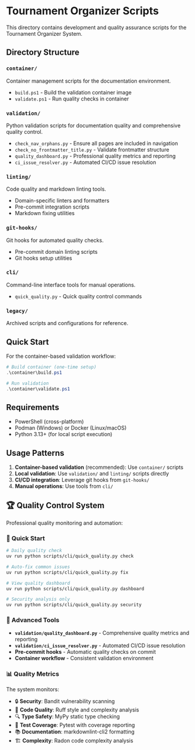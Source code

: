 # Tournament Organizer Scripts

This directory contains development and quality assurance scripts for the Tournament Organizer System.

## Directory Structure

### `container/`

Container management scripts for the documentation environment.

- `build.ps1` - Build the validation container image
- `validate.ps1` - Run quality checks in container

### `validation/`

Python validation scripts for documentation quality and comprehensive quality control.

- `check_nav_orphans.py` - Ensure all pages are included in navigation
- `check_no_frontmatter_title.py` - Validate frontmatter structure
- `quality_dashboard.py` - Professional quality metrics and reporting
- `ci_issue_resolver.py` - Automated CI/CD issue resolution

### `linting/`

Code quality and markdown linting tools.

- Domain-specific linters and formatters
- Pre-commit integration scripts
- Markdown fixing utilities

### `git-hooks/`

Git hooks for automated quality checks.

- Pre-commit domain linting scripts
- Git hooks setup utilities

### `cli/`

Command-line interface tools for manual operations.

- `quick_quality.py` - Quick quality control commands

### `legacy/`

Archived scripts and configurations for reference.

## Quick Start

For the container-based validation workflow:

```powershell
# Build container (one-time setup)
.\container\build.ps1

# Run validation
.\container\validate.ps1
```

## Requirements

- PowerShell (cross-platform)
- Podman (Windows) or Docker (Linux/macOS)
- Python 3.13+ (for local script execution)

## Usage Patterns

1. **Container-based validation** (recommended): Use `container/` scripts
2. **Local validation**: Use `validation/` and `linting/` scripts directly
3. **CI/CD integration**: Leverage git hooks from `git-hooks/`
4. **Manual operations**: Use tools from `cli/`

## 🏆 Quality Control System

Professional quality monitoring and automation:

### 🚀 Quick Start

```bash
# Daily quality check
uv run python scripts/cli/quick_quality.py check

# Auto-fix common issues  
uv run python scripts/cli/quick_quality.py fix

# View quality dashboard
uv run python scripts/cli/quick_quality.py dashboard

# Security analysis only
uv run python scripts/cli/quick_quality.py security
```

### 🔧 Advanced Tools

- **`validation/quality_dashboard.py`** - Comprehensive quality metrics and reporting
- **`validation/ci_issue_resolver.py`** - Automated CI/CD issue resolution
- **Pre-commit hooks** - Automatic quality checks on commit
- **Container workflow** - Consistent validation environment

### 📊 Quality Metrics

The system monitors:

- 🔒 **Security**: Bandit vulnerability scanning
- 🎯 **Code Quality**: Ruff style and complexity analysis  
- 🔍 **Type Safety**: MyPy static type checking
- 🧪 **Test Coverage**: Pytest with coverage reporting
- 📚 **Documentation**: markdownlint-cli2 formatting
- 🏗️ **Complexity**: Radon code complexity analysis
